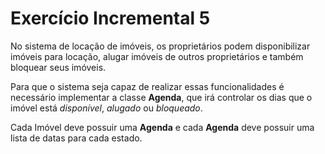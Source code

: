 # Exercício Incremental 5

No sistema de locação de imóveis, os proprietários podem disponibilizar imóveis para locação, alugar imóveis de outros proprietários e também bloquear seus imóveis.

Para que o sistema seja capaz de realizar essas funcionalidades é necessário implementar a classe **Agenda**, que irá controlar os dias que o imóvel está *disponível*, *alugado* ou *bloqueado*.

Cada Imóvel deve possuir uma **Agenda** e cada **Agenda** deve possuir uma lista de datas para cada estado.
